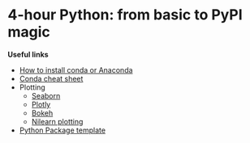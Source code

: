 # 4-hour Python: from basic to PyPI magic

**Useful links**

- [How to install conda or Anaconda](https://docs.conda.io/projects/conda/en/latest/user-guide/install/index.html#)
- [Conda cheat sheet](https://docs.conda.io/projects/conda/en/latest/_downloads/843d9e0198f2a193a3484886fa28163c/conda-cheatsheet.pdf)
- Plotting
  - [Seaborn](https://seaborn.pydata.org/examples/index.html)
  - [Plotly](https://plotly.com/python/)
  - [Bokeh](https://bokeh.org/)
  - [Nilearn plotting](https://nilearn.github.io/stable/plotting/index.html#)
- [Python Package template](https://github.com/eurunuela/package_template)
